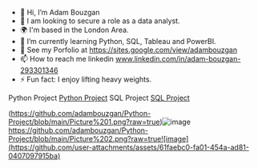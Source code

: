 - 👋 Hi, I’m Adam Bouzgan
- 👀 I am looking to secure a role as a data analyst.
- 🌍 I'm based in the London Area.
- 🌱 I’m currently learning Python, SQL, Tableau and PowerBI.
- 💞️ See my Porfolio at https://sites.google.com/view/adambouzgan
- 📫 How to reach me linkedin www.linkedin.com/in/adam-bouzgan-293301346
- ⚡ Fun fact: I enjoy lifting heavy weights.

<!---
adambouzgan/adambouzgan is a ✨ special ✨ repository because its `README.md` (this file) appears on your GitHub profile.
You can click the Preview link to take a look at your changes.
--->

Python Project <a href="https://github.com/adambouzgan/Python-Project" target="_blank">Python Project</a>
SQL Project <a href="https://readme.com/" target="_blank">SQL Project</a>

(https://github.com/adambouzgan/Python-Project/blob/main/Picture%201.png?raw=true)![image](https://github.com/user-attachments/assets/5cbc4d5b-b328-458c-b2ce-88218ef34ed5)
https://github.com/adambouzgan/Python-Project/blob/main/Picture%202.png?raw=true![image](https://github.com/user-attachments/assets/61faebc0-fa01-454a-ad81-0407097915ba)

